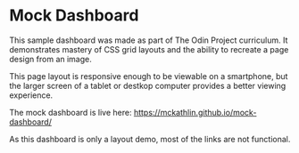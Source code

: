 # Mock Dashboard

This sample dashboard was made as part of The Odin Project curriculum.
It demonstrates mastery of CSS grid layouts and the ability to recreate a page design from an image.

This page layout is responsive enough to be viewable on a smartphone,
but the larger screen of a tablet or destkop computer provides a better viewing experience.

The mock dashboard is live here:
https://mckathlin.github.io/mock-dashboard/

As this dashboard is only a layout demo, most of the links are not functional.
